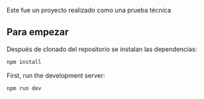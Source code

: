 Este fue un proyecto realizado como una prueba técnica

## Para empezar

Después de clonado del repositorio se instalan las dependencias:
```bash
npm install

```

First, run the development server:

```bash
npm run dev

```

